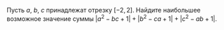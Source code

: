 Пусть $a$, $b$, $c$ принадлежат отрезку $[-2, 2]$. Найдите наибольшее 
возможное значение суммы $|a^2 - bc + 1| + |b^2 - ca + 1| + |c^2 - ab + 1|.$